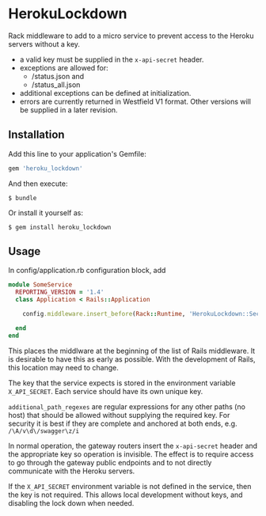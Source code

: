 # HerokuLockdown

Rack middleware to add to a micro service to prevent access to the Heroku servers without a key.

- a valid key must be supplied in the `x-api-secret` header.
- exceptions are allowed for:
  - /status.json and
  - /status_all.json
- additional exceptions can be defined at initialization.
- errors are currently returned in Westfield V1 format. Other versions will be supplied in a later revision.

## Installation

Add this line to your application's Gemfile:

```ruby
gem 'heroku_lockdown'
```

And then execute:

    $ bundle

Or install it yourself as:

    $ gem install heroku_lockdown

## Usage

In config/application.rb configuration block, add

```ruby
module SomeService
  REPORTING_VERSION = '1.4'
  class Application < Rails::Application

    config.middleware.insert_before(Rack::Runtime, 'HerokuLockdown::SecureAccess', ENV['X_API_SECRET'], REPORTING_VERSION, [ additional_path_regexs ])

  end
end
```
This places the middlware at the beginning of the list of Rails middleware. It is desirable to have this as early as possible. With the development of Rails, this location may need to change.

The key that the service expects is stored in the environment variable `X_API_SECRET`. Each service should have its own unique key.

`additional_path_regexes` are regular expressions for any other paths (no host) that should be allowed without supplying the required key. For security it is best if they are complete and anchored at both ends, e.g. `/\A/v\d\/swagger\z/i`

In normal operation, the gateway routers insert the `x-api-secret` header and the appropriate key so operation is invisible. The effect is to require access to go through the gateway public endpoints and to not directly communicate with the Heroku servers.

If the `X_API_SECRET` environment variable is not defined in the service, then the key is not required. This allows local development without keys, and disabling the lock down when needed.
